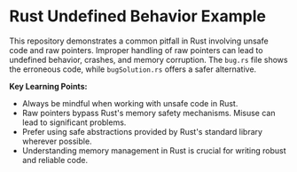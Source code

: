 # Rust Undefined Behavior Example

This repository demonstrates a common pitfall in Rust involving unsafe code and raw pointers.  Improper handling of raw pointers can lead to undefined behavior, crashes, and memory corruption. The `bug.rs` file shows the erroneous code, while `bugSolution.rs` offers a safer alternative.

**Key Learning Points:**
* Always be mindful when working with unsafe code in Rust.
* Raw pointers bypass Rust's memory safety mechanisms. Misuse can lead to significant problems. 
* Prefer using safe abstractions provided by Rust's standard library wherever possible.
* Understanding memory management in Rust is crucial for writing robust and reliable code.